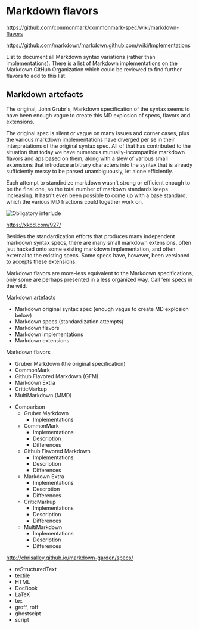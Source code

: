 # Markdown flavors

https://github.com/commonmark/commonmark-spec/wiki/markdown-flavors

https://github.com/markdown/markdown.github.com/wiki/Implementations

List to document all Markdown syntax variations (rather than implementations). There is a list of Markdown implementations on the Markdown GitHub Organization which could be reviewed to find further flavors to add to this list.



## Markdown artefacts

The original, John Grubr's, Markdown specification of the syntax seems to have been enough vague to create this MD explosion of specs, flavors and extensions.

The original spec is silent or vague on many issues and corner cases, plus the various markdown implementations have diverged per se in their interpretations of the original syntax spec. All of that has contributed to the situation that today we have numerous mutually-incompatible markdown flavors and aps based on them, along with a slew of various small extensions that introduce arbitrary characters into the syntax that is already sufficiently messy to be parsed unambiguously, let alone efficiently.

Each attempt to standirdize markdown wasn't strong or efficient enough to be the final one, so the total number of markown standards keeps increasing. It hasn't even been possible to come up with a base standard, which the various MD fractions could together work on.

![Obligatory interlude](https://imgs.xkcd.com/comics/standards.png)

https://xkcd.com/927/

Besides the standardization efforts that produces many independent markdown syntax specs, there are many small markdown extensions, often jsut hacked onto some existing markdown implementation, and often external to the existing specs. Some specs have, however, been versioned to accepts these extensions.

Markdown flavors are more-less equivalent to the Markdown specifications, only some are perhaps presented in a less organized way. Call 'em specs in the wild.



Markdown artefacts
- Markdown original syntax spec (enough vague to create MD explosion below)
- Markdown specs (standardization attempts)
- Markdown flavors
- Markdown implementations
- Markdown extensions


Markdown flavors
- Gruber Markdown (the original specification)
- CommonMark
- Github Flavored Markdown (GFM)
- Markdown Extra
- CriticMarkup
- MultiMarkdown (MMD)


* Comparison
  - Gruber Markdown
    - Implementations
  - CommonMark
    - Implementations
    - Description
    - Differences
  - Github Flavored Markdown
    - Implementations
    - Description
    - Differences
  - Markdown Extra
    - Implementations
    - Descrption
    - Differences
  - CriticMarkup
    - Implementations
    - Description
    - Differences
  - MultiMarkdown
    - Implementations
    - Description
    - Differences

http://chrisalley.github.io/markdown-garden/specs/



- reStructuredText
- textile
- HTML
- DocBook
- LaTeX
- tex
- groff, roff
- ghostscipt
- <?>script
